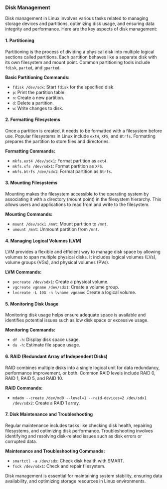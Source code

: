 ### Disk Management

Disk management in Linux involves various tasks related to managing storage devices and partitions, optimizing disk usage, and ensuring data integrity and performance. Here are the key aspects of disk management:

#### 1. Partitioning

Partitioning is the process of dividing a physical disk into multiple logical sections called partitions. Each partition behaves like a separate disk with its own filesystem and mount point. Common partitioning tools include `fdisk`, `parted`, and `gparted`.

**Basic Partitioning Commands:**
- `fdisk /dev/sdx`: Start `fdisk` for the specified disk.
- `p`: Print the partition table.
- `n`: Create a new partition.
- `d`: Delete a partition.
- `w`: Write changes to disk.

#### 2. Formatting Filesystems

Once a partition is created, it needs to be formatted with a filesystem before use. Popular filesystems in Linux include `ext4`, `XFS`, and `Btrfs`. Formatting prepares the partition to store files and directories.

**Formatting Commands:**
- `mkfs.ext4 /dev/sdx1`: Format partition as `ext4`.
- `mkfs.xfs /dev/sdx1`: Format partition as `XFS`.
- `mkfs.btrfs /dev/sdx1`: Format partition as `Btrfs`.

#### 3. Mounting Filesystems

Mounting makes the filesystem accessible to the operating system by associating it with a directory (mount point) in the filesystem hierarchy. This allows users and applications to read from and write to the filesystem.

**Mounting Commands:**
- `mount /dev/sdx1 /mnt`: Mount partition to `/mnt`.
- `umount /mnt`: Unmount partition from `/mnt`.

#### 4. Managing Logical Volumes (LVM)

LVM provides a flexible and efficient way to manage disk space by allowing volumes to span multiple physical disks. It includes logical volumes (LVs), volume groups (VGs), and physical volumes (PVs).

**LVM Commands:**
- `pvcreate /dev/sdx1`: Create a physical volume.
- `vgcreate vgname /dev/sdx1`: Create a volume group.
- `lvcreate -L 10G -n lvname vgname`: Create a logical volume.

#### 5. Monitoring Disk Usage

Monitoring disk usage helps ensure adequate space is available and identifies potential issues such as low disk space or excessive usage.

**Monitoring Commands:**
- `df -h`: Display disk space usage.
- `du -h`: Estimate file space usage.

#### 6. RAID (Redundant Array of Independent Disks)

RAID combines multiple disks into a single logical unit for data redundancy, performance improvement, or both. Common RAID levels include RAID 0, RAID 1, RAID 5, and RAID 10.

**RAID Commands:**
- `mdadm --create /dev/md0 --level=1 --raid-devices=2 /dev/sdx1 /dev/sdx2`: Create a RAID 1 array.

#### 7. Disk Maintenance and Troubleshooting

Regular maintenance includes tasks like checking disk health, repairing filesystems, and optimizing disk performance. Troubleshooting involves identifying and resolving disk-related issues such as disk errors or corrupted data.

**Maintenance and Troubleshooting Commands:**
- `smartctl -a /dev/sdx`: Check disk health with SMART.
- `fsck /dev/sdx1`: Check and repair filesystem.

Disk management is essential for maintaining system stability, ensuring data availability, and optimizing storage resources in Linux environments.
